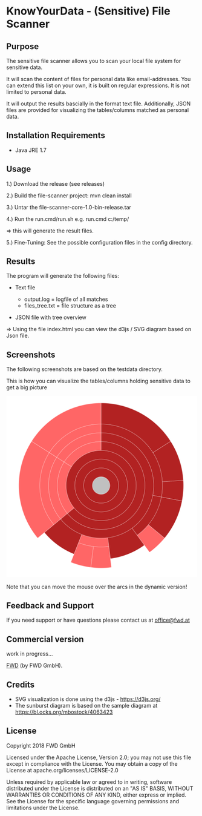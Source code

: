 
# KnowYourData - (Sensitive) File Scanner 

## Purpose

The sensitive file scanner allows you to scan your local file system for sensitive data.

It will scan the content of files for personal data like email-addresses.
You can extend this list on your own, it is built on regular expressions.
It is not limited to personal data.

It will output the results bascially in the format text file.
Additionally, JSON files are provided for visualizing the tables/columns matched as personal data.

## Installation Requirements
* Java JRE 1.7

## Usage
1.) Download the release (see releases)

2.) Build the file-scanner project:
mvn clean install

3.) Untar the  file-scanner-core-1.0-bin-release.tar

4.) Run the run.cmd/run.sh <the path to scan>
e.g. run.cmd c:/temp/

=> this will generate the result files.

5.) Fine-Tuning:
See the possible configuration files in the config directory.


## Results
The program will generate the following files:

* Text file
   * output.log = logfile of all matches
   * files_tree.txt = file structure as a tree
   
* JSON file with tree overview

=> Using the file index.html you can view the d3js / SVG diagram based on Json file.


## Screenshots

The following screenshots are based on the testdata directory.

This is how you can visualize the tables/columns holding sensitive data to get a big picture

![Sunburst diagram](xdocs/sample_testdata/sunburst.png)

Note that you can move the mouse over the arcs in the dynamic version!

## Feedback and Support

If you need support or have questions please contact us at office@fwd.at


## Commercial version
work in progress...

[FWD](http://www.fwd.at/) (by FWD GmbH).


## Credits
* SVG visualization is done using the d3js - https://d3js.org/
* The sunburst diagram is based on the sample diagram at https://bl.ocks.org/mbostock/4063423

## License

Copyright 2018 FWD GmbH

Licensed under the Apache License, Version 2.0; you may not use this file except in compliance with the License. You may obtain a copy of the License at apache.org/licenses/LICENSE-2.0

Unless required by applicable law or agreed to in writing, software distributed under the License is distributed on an "AS IS" BASIS, WITHOUT WARRANTIES OR CONDITIONS OF ANY KIND, either express or implied. See the License for the specific language governing permissions and limitations under the License.

